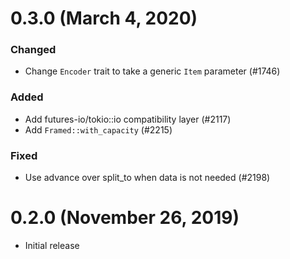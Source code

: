 # 0.3.0 (March 4, 2020)

### Changed

- Change `Encoder` trait to take a generic `Item` parameter (#1746)

### Added

- Add futures-io/tokio::io compatibility layer (#2117)
- Add `Framed::with_capacity` (#2215)

### Fixed

- Use advance over split_to when data is not needed (#2198)

# 0.2.0 (November 26, 2019)

- Initial release
